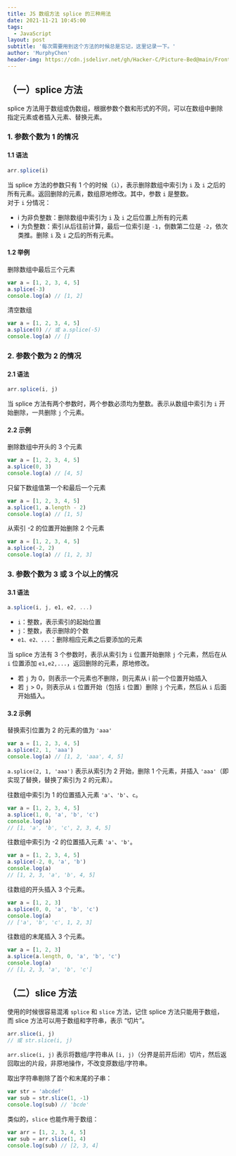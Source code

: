 ```yaml
---
title: JS 数组方法 splice 的三种用法
date: 2021-11-21 10:45:00
tags:
  - JavaScript
layout: post
subtitle: '每次需要用到这个方法的时候总是忘记，这里记录一下。'
author: 'MurphyChen'
header-img: https://cdn.jsdelivr.net/gh/Hacker-C/Picture-Bed@main/FrontEnd/js1.192lrbbkjc74.png
---
```


## （一）splice 方法

splice 方法用于数组或伪数组，根据参数个数和形式的不同，可以在数组中删除指定元素或者插入元素、替换元素。

### 1. 参数个数为 1 的情况

#### 1.1 语法

```js
arr.splice(i)
```

当 splice 方法的参数只有 1 个的时候（`i`），表示删除数组中索引为 `i` 及 `i` 之后的所有元素。返回删除的元素，数组原地修改。其中，参数 `i` 是整数。  
对于 `i` 分情况：

- i 为非负整数：删除数组中索引为 `i` 及 `i` 之后位置上所有的元素
- i 为负整数：索引从后往前计算，最后一位索引是 `-1`，倒数第二位是 `-2`，依次类推。删除 `i` 及 `i` 之后的所有元素。

#### 1.2 举例

删除数组中最后三个元素

```js
var a = [1, 2, 3, 4, 5]
a.splice(-3)
console.log(a) // [1, 2]
```

清空数组

```js
var a = [1, 2, 3, 4, 5]
a.splice(0) // 或 a.splice(-5)
console.log(a) // []
```

### 2. 参数个数为 2 的情况

#### 2.1 语法

```js
arr.splice(i, j)
```

当 splice 方法有两个参数时，两个参数必须均为整数。表示从数组中索引为 `i` 开始删除，一共删除 `j` 个元素。

#### 2.2 示例

删除数组中开头的 3 个元素

```js
var a = [1, 2, 3, 4, 5]
a.splice(0, 3)
console.log(a) // [4, 5]
```

只留下数组值第一个和最后一个元素

```js
var a = [1, 2, 3, 4, 5]
a.splice(1, a.length - 2)
console.log(a) // [1, 5]
```

从索引 -2 的位置开始删除 2 个元素

```js
var a = [1, 2, 3, 4, 5]
a.splice(-2, 2)
console.log(a) // [1, 2, 3]
```

### 3. 参数个数为 3 或 3 个以上的情况

#### 3.1 语法

```js
a.splice(i, j, e1, e2, ...)
```

- `i`：整数，表示索引的起始位置
- `j`：整数，表示删除的个数
- `e1、e2、...`：删除相应元素之后要添加的元素

当 splice 方法有 3 个参数时，表示从索引为 `i` 位置开始删除 `j` 个元素，然后在从 `i` 位置添加 `e1,e2,...`，返回删除的元素，原地修改。

- 若 `j` 为 0，则表示一个元素也不删除，则元素从 i 前一个位置开始插入
- 若 `j` > 0，则表示从 `i` 位置开始（包括 `i` 位置）删除 `j` 个元素，然后从 `i` 后面开始插入。

#### 3.2 示例

替换索引位置为 2 的元素的值为 `'aaa'`

```js
var a = [1, 2, 3, 4, 5]
a.splice(2, 1, 'aaa')
console.log(a) // [1, 2, 'aaa', 4, 5]
```

`a.splice(2, 1, 'aaa')` 表示从索引为 2 开始，删除 1 个元素，并插入 `'aaa'`（即实现了替换，替换了索引为 2 的元素）。

往数组中索引为 1 的位置插入元素 `'a'`、`'b'`、`c`。

```js
var a = [1, 2, 3, 4, 5]
a.splice(1, 0, 'a', 'b', 'c')
console.log(a)
// [1, 'a', 'b', 'c', 2, 3, 4, 5]
```

往数组中索引为 -2 的位置插入元素 `'a'`、`'b'`。

```js
var a = [1, 2, 3, 4, 5]
a.splice(-2, 0, 'a', 'b')
console.log(a)
// [1, 2, 3, 'a', 'b', 4, 5]
```

往数组的开头插入 3 个元素。

```js
var a = [1, 2, 3]
a.splice(0, 0, 'a', 'b', 'c')
console.log(a)
// ['a', 'b', 'c', 1, 2, 3]
```

往数组的末尾插入 3 个元素。

```js
var a = [1, 2, 3]
a.splice(a.length, 0, 'a', 'b', 'c')
console.log(a)
// [1, 2, 3, 'a', 'b', 'c']
```

## （二）slice 方法

使用的时候很容易混淆 `splice` 和 `slice` 方法，记住 splice 方法只能用于数组，而 slice 方法可以用于数组和字符串，表示 “切片”。

```js
arr.slice(i, j)
// 或 str.slice(i, j)
```

`arr.slice(i, j)` 表示将数组/字符串从 `[i, j)`（分界是前开后闭）切片，然后返回取出的片段，非原地操作，不改变原数组/字符串。

取出字符串剔除了首个和末尾的子串：

```js
var str = 'abcdef'
var sub = str.slice(1, -1)
console.log(sub) // 'bcde'
```

类似的，`slice` 也能作用于数组：

```js
var arr = [1, 2, 3, 4, 5]
var sub = arr.slice(1, 4)
console.log(sub) // [2, 3, 4]
```
